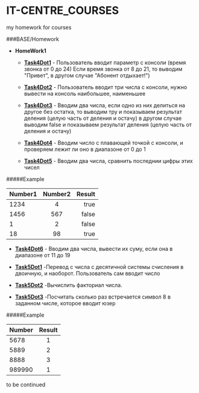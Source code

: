 IT-CENTRE_COURSES
=================

my homework for courses

###BASE/Homework
 
- **HomeWork1**
	- [**Task4Dot1**](https://github.com/Partizanin/IT-CENTRE_COURSES/blob/master/BASE/Homework/HomeWork1/Task4Dot1.java) -  Пользователь вводит параметр с консоли (время звонка от 0 до 24)
				Если время звонка от 8 до 21, то выводим "Привет", в другом случае "Абонент отдыхает!")

	- [**Task4Dot2**](https://github.com/Partizanin/IT-CENTRE_COURSES/blob/master/BASE/Homework/HomeWork1/Task4Dot2.java) - Пользователь вводит три числа с консоли, нужно вывести на консоль наибольшее, наименьшее
	
	- [**Task4Dot3**](https://github.com/Partizanin/IT-CENTRE_COURSES/blob/master/BASE/Homework/HomeWork1/Task4Dot3.java) -  Вводим два числа, если одно из них делиться на другое без остатка, то выводим тру и показываем результат деления (целую часть от деления  и остачу)
				в другом случае выводим false и показываем результат деления (целую часть от деления  и остачу)
	
	- [**Task4Dot4**](https://github.com/Partizanin/IT-CENTRE_COURSES/blob/master/BASE/Homework/HomeWork1/Task4Dot4.java) - Вводим число с плавающей точкой с консоли, и проверяем лежит ли оно в диапазоне от 0 до 1
	
	- [**Task4Dot5**](https://github.com/Partizanin/IT-CENTRE_COURSES/blob/master/BASE/Homework/HomeWork1/Task4Dot5.java) - Вводим два числа, сравнить последнии цифры этих чисел

#####Example

| Number1 | Number2 | Result |
| ------- |:-------:| ------:|
| 1234    |     4   | true   |
| 1456    |     567 | false  |
| 1       |     2   | false  |
| 18      |     98  | true   |



- [**Task4Dot6**](https://github.com/Partizanin/IT-CENTRE_COURSES/blob/master/BASE/Homework/HomeWork1/Task4Dot6.java) - Вводим два числа, вывести их суму, если она в диапазоне от 11 до 19

- [**Task5Dot1**](https://github.com/Partizanin/IT-CENTRE_COURSES/blob/master/BASE/Homework/HomeWork1/Task5Dot1.java) -Перевод с числа с десятичной системы счисления в двоичную, и наоборот. Пользователь сам вводит число

- [**Task5Dot2**](https://github.com/Partizanin/IT-CENTRE_COURSES/blob/master/BASE/Homework/HomeWork1/Task5Dot2.java) -Вычислить факториал числа. 

- [**Task5Dot3**](https://github.com/Partizanin/IT-CENTRE_COURSES/blob/master/BASE/Homework/HomeWork1/Task5Dot3.java) -Посчитать сколько раз встречается символ 8 в заданном числе, которое вводит юзер

#####Example

| Number | Result |
| -------|:------:|
| 5678   |  1     | 
| 5889   |  2     | 
| 8888   |  3     | 
| 989990 |  1     | 

to be continued
